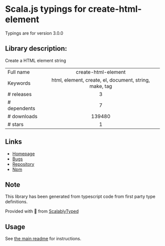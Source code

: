 
# Scala.js typings for create-html-element

Typings are for version 3.0.0

## Library description:
Create a HTML element string

|                    |                 |
| ------------------ | :-------------: |
| Full name          | create-html-element |
| Keywords           | html, element, create, el, document, string, make, tag |
| # releases         | 3 |
| # dependents       | 7 |
| # downloads        | 139480 |
| # stars            | 1 |

## Links
- [Homepage](https://github.com/sindresorhus/create-html-element#readme)
- [Bugs](https://github.com/sindresorhus/create-html-element/issues)
- [Repository](https://github.com/sindresorhus/create-html-element)
- [Npm](https://www.npmjs.com/package/create-html-element)
    


## Note
This library has been generated from typescript code from first party type definitions.

Provided with :purple_heart: from [ScalablyTyped](https://github.com/oyvindberg/ScalablyTyped)

## Usage
See [the main readme](../../readme.md) for instructions.


